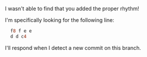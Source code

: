 I wasn't able to find that you added the proper rhythm!

I'm specifically looking for the following line:

```ly
  f8 f e e
  d d c4
```

I'll respond when I detect a new commit on this branch.